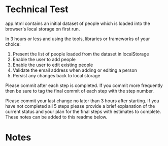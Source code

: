 Technical Test
==============

app.html contains an initial dataset of people which is loaded into the browser's local storage on first run.

In 3 hours or less and using the tools, libraries or frameworks of your choice:

1. Present the list of people loaded from the dataset in localStorage
2. Enable the user to add people
3. Enable the user to edit existing people
4. Validate the email address when adding or editing a person
5. Persist any changes back to local storage

Please commit after each step is completed. If you commit more frequently then be sure to tag the final commit of each step with the step number.

Please commit your last change no later than 3 hours after starting. If you have not completed all 5 steps please provide a brief explanation of the current status and your plan for the final steps with estimates to complete. These notes can be added to this readme below.

Notes
=====

